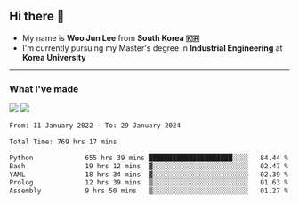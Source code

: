 ## Hi there 👋

- My name is **Woo Jun Lee** from **South Korea 🇰🇷**
- I'm currently pursuing my Master's degree in **Industrial Engineering** at **Korea University**

---

### What I've made

<a href="https://share.streamlit.io/tomtom1103/kuiai_hackathon_2022/main/JL_app.py"><img src="https://img.shields.io/badge/Journey Lee-161B22?style=for-the-badge&logo=streamlit&logoColor=FF4B4B"/></a> <a href="https://jeon-100.github.io/Dangzang/"><img src="https://img.shields.io/badge/당신을 위한 장학금, 당장!-161B22?style=for-the-badge&logo=react&logoColor=#61DAFB"/></a>

<!--START_SECTION:waka-->

```txt
From: 11 January 2022 - To: 29 January 2024

Total Time: 769 hrs 17 mins

Python             655 hrs 39 mins █████████████████████░░░░   84.44 %
Bash               19 hrs 12 mins  ▓░░░░░░░░░░░░░░░░░░░░░░░░   02.47 %
YAML               18 hrs 34 mins  ▓░░░░░░░░░░░░░░░░░░░░░░░░   02.39 %
Prolog             12 hrs 39 mins  ▒░░░░░░░░░░░░░░░░░░░░░░░░   01.63 %
Assembly           9 hrs 50 mins   ▒░░░░░░░░░░░░░░░░░░░░░░░░   01.27 %
```

<!--END_SECTION:waka-->
